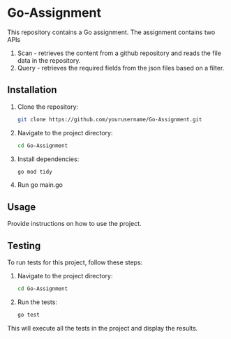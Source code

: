 # Go-Assignment

This repository contains a Go assignment. The assignment contains two APIs
1. Scan - retrieves the content from a github repository and reads the file data in the repository.
2. Query - retrieves the required fields from the json files based on a filter.

## Installation

1. Clone the repository:
    ```sh
    git clone https://github.com/yourusername/Go-Assignment.git
    ```
2. Navigate to the project directory:
    ```sh
    cd Go-Assignment
    ```
3. Install dependencies:
    ```sh
    go mod tidy
    ```
4. Run go main.go

## Usage

Provide instructions on how to use the project.

## Testing

To run tests for this project, follow these steps:

1. Navigate to the project directory:
    ```sh
    cd Go-Assignment
    ```
2. Run the tests:
    ```sh
    go test
    ```

This will execute all the tests in the project and display the results.